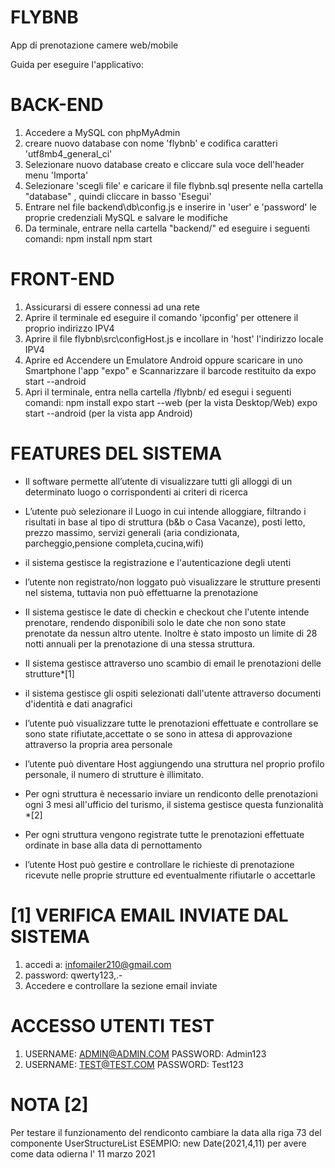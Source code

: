# FLYBNB
App di prenotazione camere web/mobile

Guida per eseguire l'applicativo:

# BACK-END

1. Accedere a MySQL con phpMyAdmin
2. creare nuovo database con nome 'flybnb' e codifica caratteri 'utf8mb4_general_ci'
3. Selezionare nuovo database creato e cliccare sula voce dell'header menu 'Importa'
4. Selezionare 'scegli file' e caricare il file flybnb.sql presente nella cartella "database" , quindi cliccare in basso 'Esegui'
5. Entrare nel file backend\db\config.js e inserire in 'user' e 'password' le proprie credenziali MySQL e salvare le modifiche
6. Da terminale, entrare nella cartella "backend/" ed eseguire i seguenti comandi:
 	npm install
	npm start

# FRONT-END

1. Assicurarsi di essere connessi ad una rete
2. Aprire il terminale ed eseguire il comando 'ipconfig' per ottenere il proprio indirizzo IPV4
3. Aprire il file flybnb\src\configHost.js e incollare in 'host' l'indirizzo locale IPV4
4. Aprire ed Accendere un Emulatore Android oppure scaricare in uno Smartphone l'app "expo" e Scannarizzare il barcode restituito da expo start --android
5. Apri il terminale, entra nella cartella /flybnb/ ed esegui i seguenti comandi: 
	npm install
	expo start --web (per la vista Desktop/Web)
	expo  start --android (per la vista app Android)

# FEATURES DEL SISTEMA

- Il software permette all’utente di visualizzare tutti gli alloggi di un determinato luogo o corrispondenti ai criteri di ricerca

- L’utente può selezionare il Luogo in cui intende alloggiare, filtrando i risultati in base al tipo di struttura (b&b o Casa Vacanze), posti letto, prezzo massimo, servizi generali (aria condizionata, parcheggio,pensione completa,cucina,wifi)

- il sistema gestisce la registrazione e l'autenticazione degli utenti

- l’utente non registrato/non loggato può  visualizzare le strutture presenti nel sistema, tuttavia non può effettuarne la prenotazione 

- Il sistema gestisce le date di checkin e checkout che l'utente intende prenotare, rendendo disponibili solo le date che non sono state prenotate da nessun altro utente. Inoltre è stato imposto un limite di 28 notti annuali per la prenotazione di una stessa struttura.

- Il sistema gestisce attraverso uno scambio di email le prenotazioni delle strutture*[1]

- il sistema gestisce gli ospiti selezionati dall'utente attraverso documenti d'identità e dati anagrafici

- l’utente può visualizzare tutte le prenotazioni effettuate e controllare se sono state rifiutate,accettate o se sono in attesa di approvazione attraverso la propria area personale

- l’utente può diventare Host aggiungendo una struttura nel proprio profilo personale, il numero di strutture è illimitato.

- Per ogni struttura è necessario inviare un rendiconto delle prenotazioni ogni 3 mesi all'ufficio del turismo, il sistema gestisce questa funzionalità *[2]

- Per ogni struttura vengono registrate tutte le prenotazioni effettuate ordinate in base alla data di pernottamento

- l’utente Host può gestire e controllare le richieste di prenotazione ricevute nelle proprie strutture ed eventualmente rifiutarle o accettarle



# [1] VERIFICA EMAIL INVIATE DAL SISTEMA

1. accedi a: infomailer210@gmail.com
2. password: qwerty123,.-
3. Accedere e controllare la sezione email inviate
	
# ACCESSO UTENTI TEST

1. USERNAME: ADMIN@ADMIN.COM    PASSWORD: Admin123
2. USERNAME: TEST@TEST.COM  PASSWORD: Test123


# NOTA [2] 
Per testare il funzionamento del rendiconto cambiare la data alla riga 73 del componente UserStructureList 
	ESEMPIO: new Date(2021,4,11) per avere come data odierna l' 11 marzo 2021





